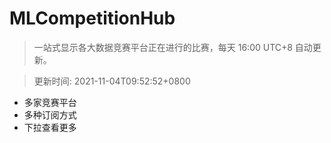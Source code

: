 # MLCompetitionHub

> 一站式显示各大数据竞赛平台正在进行的比赛，每天 16:00 UTC+8 自动更新。
  
> 更新时间: 2021-11-04T09:52:52+0800 

* 多家竞赛平台
* 多种订阅方式
* 下拉查看更多
